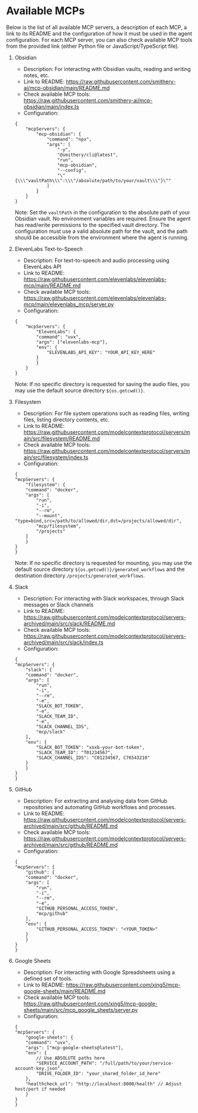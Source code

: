 # Available MCPs

Below is the list of all available MCP servers, a description of each MCP, a link to its README and the configuration of how it must be used in the agent configuration.
For each MCP server, you can also check available MCP tools from the provided link (either Python file or JavaScript/TypeScript file).



1. Obsidian
    - Description: For interacting with Obsidian vaults, reading and writing notes, etc.
    - Link to README: https://raw.githubusercontent.com/smithery-ai/mcp-obsidian/main/README.md
    - Check available MCP tools: https://raw.githubusercontent.com/smithery-ai/mcp-obsidian/main/index.ts
    - Configuration:
    ```
    {
        "mcpServers": {
            "mcp-obsidian": {
                "command": "npx",
                "args": [
                    "-y",
                    "@smithery/cli@latest",
                    "run",
                    "mcp-obsidian",
                    "--config",
                    "\"{\\\"vaultPath\\\":\\\"/absolute/path/to/your/vault\\\"}\""
                ]
            }
        }
    }
    ```
    Note: Set the `vaultPath` in the configuration to the absolute path of your Obsidian vault. No environment variables are required. Ensure the agent has read/write permissions to the specified vault directory. The configuration must use a valid absolute path for the vault, and the path should be accessible from the environment where the agent is running.


2. ElevenLabs Text-to-Speech
    - Description: For text-to-speech and audio processing using ElevenLabs API
    - Link to README: https://raw.githubusercontent.com/elevenlabs/elevenlabs-mcp/main/README.md
    - Check available MCP tools: https://raw.githubusercontent.com/elevenlabs/elevenlabs-mcp/main/elevenlabs_mcp/server.py
    - Configuration:
    ```
    {
        "mcpServers": {
            "ElevenLabs": {
            "command": "uvx",
            "args": ["elevenlabs-mcp"],
            "env": {
                "ELEVENLABS_API_KEY": "YOUR_API_KEY_HERE"
            }
            }
        }
    }
    ```
    Note: If no specific directory is requested for saving the audio files, you may use the default source directory `${os.getcwd()}`.

3. Filesystem
    - Description: For file system operations such as reading files, writing files, listing directory contents, etc.
    - Link to README: https://raw.githubusercontent.com/modelcontextprotocol/servers/main/src/filesystem/README.md
    - Check available MCP tools: https://raw.githubusercontent.com/modelcontextprotocol/servers/main/src/filesystem/index.ts
    - Configuration:
    ```
    {
    "mcpServers": {
        "filesystem": {
        "command": "docker",
        "args": [
            "run",
            "-i",
            "--rm",
            "--mount", "type=bind,src=/path/to/allowed/dir,dst=/projects/allowed/dir",
            "mcp/filesystem",
            "/projects"
        ]
        }
    }
    }
    ```
    Note: If no specific directory is requested for mounting, you may use the default source directory `${os.getcwd()}/generated_workflows` and the destination directory `/projects/generated_workflows`.

4. Slack
    - Description: For interacting with Slack workspaces, through Slack messages or Slack channels
    - Link to README: https://raw.githubusercontent.com/modelcontextprotocol/servers-archived/main/src/slack/README.md
    - Check available MCP tools: https://raw.githubusercontent.com/modelcontextprotocol/servers-archived/main/src/slack/index.ts
    - Configuration:
    ```
    {
    "mcpServers": {
        "slack": {
        "command": "docker",
        "args": [
            "run",
            "-i",
            "--rm",
            "-e",
            "SLACK_BOT_TOKEN",
            "-e",
            "SLACK_TEAM_ID",
            "-e",
            "SLACK_CHANNEL_IDS",
            "mcp/slack"
        ],
        "env": {
            "SLACK_BOT_TOKEN": "xoxb-your-bot-token",
            "SLACK_TEAM_ID": "T01234567",
            "SLACK_CHANNEL_IDS": "C01234567, C76543210"
        }
        }
    }
    }
    ```
    
5. GitHub
    - Description: For extracting and analysing data from GitHub repositories and automating GitHub workflows and processes.
    - Link to README: https://raw.githubusercontent.com/modelcontextprotocol/servers-archived/main/src/github/README.md
    - Check available MCP tools: https://raw.githubusercontent.com/modelcontextprotocol/servers-archived/main/src/github/README.md
    - Configuration:
    ```
    {
    "mcpServers": {
        "github": {
        "command": "docker",
        "args": [
            "run",
            "-i",
            "--rm",
            "-e",
            "GITHUB_PERSONAL_ACCESS_TOKEN",
            "mcp/github"
        ],
        "env": {
            "GITHUB_PERSONAL_ACCESS_TOKEN": "<YOUR_TOKEN>"
        }
        }
    }
    }
    ```

6. Google Sheets
    - Description: For interacting with Google Spreadsheets using a defined set of tools.
    - Link to README: https://raw.githubusercontent.com/xing5/mcp-google-sheets/main/README.md
    - Check available MCP tools: https://raw.githubusercontent.com/xing5/mcp-google-sheets/main/src/mcp_google_sheets/server.py
    - Configuration:
    ```
    {
    "mcpServers": {
        "google-sheets": {
        "command": "uvx",
        "args": ["mcp-google-sheets@latest"],
        "env": {
            // Use ABSOLUTE paths here
            "SERVICE_ACCOUNT_PATH": "/full/path/to/your/service-account-key.json",
            "DRIVE_FOLDER_ID": "your_shared_folder_id_here"
        },
        "healthcheck_url": "http://localhost:8000/health" // Adjust host/port if needed
        }
    }
    }
    ```
